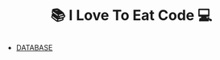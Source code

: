 # <p align="center"> 📚 I Love To Eat Code 💻 </p>

- [DATABASE](https://github.com/Jinseop-Sim/PNU-Database)
